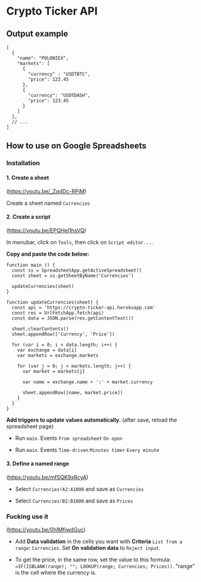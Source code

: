 # Crypto Ticker API

## Output example
```
[
  {
    "name": "POLONIEX",
    "markets": [
      {
        "currency" : "USDTBTC",
        "price": 123.45
      },
      {
        "currency": "USDTDASH",
        "price": 123.45
      }
    ]
  },
  // ...
]
```

## How to use on Google Spreadsheets

### Installation

#### 1. Create a sheet

(https://youtu.be/_ZqdDc-RPjM)

Create a sheet named `Currencies`

#### 2. Create a script

(https://youtu.be/EPQHel1hsVQ)

In menubar, click on `Tools`, then click on `Script editor...`.

**Copy and paste the code below:**

```
function main () {
  const ss = SpreadsheetApp.getActiveSpreadsheet()
  const sheet = ss.getSheetByName('Currencies')

  updateCurrencies(sheet)
}

function updateCurrencies(sheet) {
  const api = 'https://crypto-ticker-api.herokuapp.com'
  const res = UrlFetchApp.fetch(api)
  const data = JSON.parse(res.getContentText())

  sheet.clearContents()
  sheet.appendRow(['Currency', 'Price'])

  for (var i = 0; i < data.length; i++) {
    var exchange = data[i]
    var markets = exchange.markets

    for (var j = 0; j < markets.length; j++) {
      var market = markets[j]

      var name = exchange.name + ':' + market.currency

      sheet.appendRow([name, market.price])
    }
  }
}
```

**Add triggers to update values automatically.** (after save, reload the spreadsheet page)

- Run `main`. Events `From spreadsheet` `On open`

- Run `main`. Events `Time-driven` `Minutes timer` `Every minute`

#### 3. Define a named range

(https://youtu.be/mfSQK9xRcyA)

- Select `Currencies!A2:A1000` and save as `Currencies`

- Select `Currencies!B2:B1000` and save as `Prices`

### Fucking use it

(https://youtu.be/0hIMfiwdGuc)

- Add **Data validation** in the cells you want with **Criteria** `List from a range`: `Currencies`. Set **On validation data** to `Reject input`.

- To get the price, in the same row, set the value to this formula: `=IF(ISBLANK(range); ""; LOOKUP(range; Currencies; Prices))`. "range" is the cell where the currency is.
